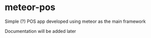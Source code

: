 # meteor-pos
Simple (?) POS app developed using meteor as the main framework

Documentation will be added later
